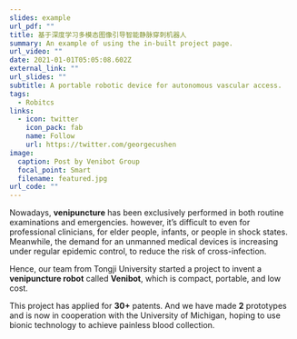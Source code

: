 ```yaml
---
slides: example
url_pdf: ""
title: 基于深度学习多模态图像引导智能静脉穿刺机器人
summary: An example of using the in-built project page.
url_video: ""
date: 2021-01-01T05:05:08.602Z
external_link: ""
url_slides: ""
subtitle: A portable robotic device for autonomous vascular access.
tags:
  - Robitcs
links:
  - icon: twitter
    icon_pack: fab
    name: Follow
    url: https://twitter.com/georgecushen
image:
  caption: Post by Venibot Group
  focal_point: Smart
  filename: featured.jpg
url_code: ""
---
```

Nowadays, **venipuncture** has been exclusively performed in both routine examinations and emergencies. however, it’s difficult to even for professional clinicians, for elder people, infants, or people in shock states. Meanwhile, the demand for an unmanned medical devices is increasing under regular epidemic control, to reduce the risk of cross-infection.

Hence, our team from Tongji University started a project to invent a **venipuncture robot** called **Venibot**, which is compact, portable, and low cost.

This project has applied for **30+** patents. And we have made **2** prototypes and is now in cooperation with the University of Michigan, hoping to use bionic technology to achieve painless blood collection.